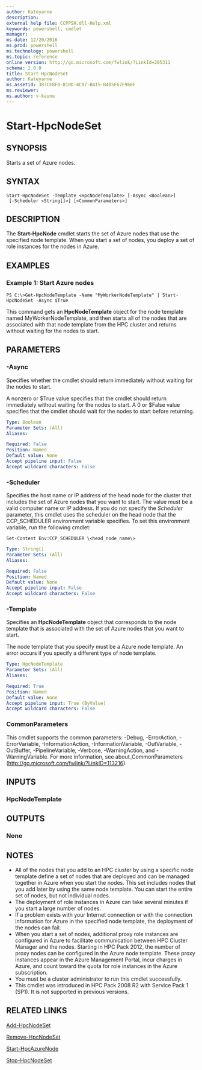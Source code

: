 ```yaml
---
author: Kateyanne
description:
external help file: CCPPSH.dll-Help.xml
keywords: powershell, cmdlet
manager:
ms.date: 12/20/2016
ms.prod: powershell
ms.technology: powershell
ms.topic: reference
online version: http://go.microsoft.com/fwlink/?LinkId=205311
schema: 2.0.0
title: Start-HpcNodeSet
author: Kateyanne
ms.assetid: 383CE8F0-810D-4C87-B415-B405E67F960F
ms.reviewer:
ms.author: v-kaunu
---
```


# Start-HpcNodeSet

## SYNOPSIS
Starts a set of Azure nodes.

## SYNTAX

```
Start-HpcNodeSet -Template <HpcNodeTemplate> [-Async <Boolean>]
 [-Scheduler <String[]>] [<CommonParameters>]
```

## DESCRIPTION
The **Start-HpcNode** cmdlet starts the set of Azure nodes that use the specified node template.
When you start a set of nodes, you deploy a set of role instances for the nodes in Azure.

## EXAMPLES

### Example 1: Start Azure nodes
```
PS C:\>Get-HpcNodeTemplate -Name "MyWorkerNodeTemplate" | Start-HpcNodeSet -Async $True
```

This command gets an **HpcNodeTemplate** object for the node template named MyWorkerNodeTemplate, and then starts all of the nodes that are associated with that node template from the HPC cluster and returns without waiting for the nodes to start.

## PARAMETERS

### -Async
Specifies whether the cmdlet should return immediately without waiting for the nodes to start.

A nonzero or $True value specifies that the cmdlet should return immediately without waiting for the nodes to start.
A 0 or $False value specifies that the cmdlet should wait for the nodes to start before returning.

```yaml
Type: Boolean
Parameter Sets: (All)
Aliases:

Required: False
Position: Named
Default value: None
Accept pipeline input: False
Accept wildcard characters: False
```

### -Scheduler
Specifies the host name or IP address of the head node for the cluster that includes the set of Azure nodes that you want to start.
The value must be a valid computer name or IP address.
If you do not specify the *Scheduler* parameter, this cmdlet uses the scheduler on the head node that the CCP_SCHEDULER environment variable specifies.
To set this environment variable, run the following cmdlet:

`Set-Content Env:CCP_SCHEDULER \<head_node_name\>`

```yaml
Type: String[]
Parameter Sets: (All)
Aliases:

Required: False
Position: Named
Default value: None
Accept pipeline input: False
Accept wildcard characters: False
```

### -Template
Specifies an **HpcNodeTemplate** object that corresponds to the node template that is associated with the set of Azure nodes that you want to start.

The node template that you specify must be a Azure node template.
An error occurs if you specify a different type of node template.

```yaml
Type: HpcNodeTemplate
Parameter Sets: (All)
Aliases:

Required: True
Position: Named
Default value: None
Accept pipeline input: True (ByValue)
Accept wildcard characters: False
```

### CommonParameters
This cmdlet supports the common parameters: -Debug, -ErrorAction, -ErrorVariable, -InformationAction, -InformationVariable, -OutVariable, -OutBuffer, -PipelineVariable, -Verbose, -WarningAction, and -WarningVariable. For more information, see about_CommonParameters (http://go.microsoft.com/fwlink/?LinkID=113216).

## INPUTS

### HpcNodeTemplate

## OUTPUTS

### None

## NOTES
* All of the nodes that you add to an HPC cluster by using a specific node template define a set of nodes that are deployed and can be managed together in Azure when you start the nodes. This set includes nodes that you add later by using the same node template. You can start the entire set of nodes, but not individual nodes.
* The deployment of role instances in Azure can take several minutes if you start a large number of nodes.
* If a problem exists with your Internet connection or with the connection information for Azure in the specified node template, the deployment of the nodes can fail.
* When you start a set of nodes, additional proxy role instances are configured in Azure to facilitate communication between HPC Cluster Manager and the nodes. Starting in HPC Pack 2012, the number of proxy nodes can be configured in the Azure node template. These proxy instances appear in the Azure Management Portal, incur charges in Azure, and count toward the quota for role instances in the Azure subscription.
* You must be a cluster administrator to run this cmdlet successfully.
* This cmdlet was introduced in HPC Pack 2008 R2 with Service Pack 1 (SP1). It is not supported in previous versions.

## RELATED LINKS

[Add-HpcNodeSet](./Add-HpcNodeSet.md)

[Remove-HpcNodeSet](./Remove-HpcNodeSet.md)

[Start-HpcAzureNode](./Start-HpcAzureNode.md)

[Stop-HpcNodeSet](./Stop-HpcNodeSet.md)
